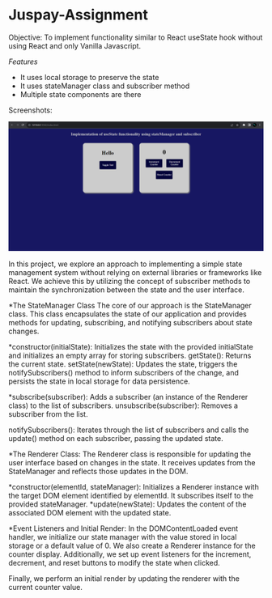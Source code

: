 # Juspay-Assignment

Objective: To implement functionality similar to React useState hook without using React and only Vanilla Javascript.

_Features_

- It uses local storage to preserve the state
- It uses stateManager class and subscriber method
- Multiple state components are there

Screenshots:

![Alt text](image.png)

In this project, we explore an approach to implementing a simple state management system without relying on external libraries or frameworks like React. We achieve this by utilizing the concept of subscriber methods to maintain the synchronization between the state and the user interface.

*The StateManager Class
The core of our approach is the StateManager class. This class encapsulates the state of our application and provides methods for updating, subscribing, and notifying subscribers about state changes.

*constructor(initialState): Initializes the state with the provided initialState and initializes an empty array for storing subscribers.
getState(): Returns the current state.
setState(newState): Updates the state, triggers the notifySubscribers() method to inform subscribers of the change, and persists the state in local storage for data persistence.

*subscribe(subscriber): Adds a subscriber (an instance of the Renderer class) to the list of subscribers.
unsubscribe(subscriber): Removes a subscriber from the list.

notifySubscribers(): Iterates through the list of subscribers and calls the update() method on each subscriber, passing the updated state.

*The Renderer Class:
The Renderer class is responsible for updating the user interface based on changes in the state. It receives updates from the StateManager and reflects those updates in the DOM.

*constructor(elementId, stateManager): Initializes a Renderer instance with the target DOM element identified by elementId. It subscribes itself to the provided stateManager.
*update(newState): Updates the content of the associated DOM element with the updated state.

*Event Listeners and Initial Render:
In the DOMContentLoaded event handler, we initialize our state manager with the value stored in local storage or a default value of 0. We also create a Renderer instance for the counter display. Additionally, we set up event listeners for the increment, decrement, and reset buttons to modify the state when clicked.

Finally, we perform an initial render by updating the renderer with the current counter value.


